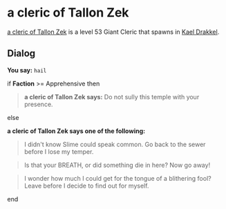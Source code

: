 # a cleric of Tallon Zek



[a cleric of Tallon Zek](/npc/113376) is a level 53 Giant Cleric that spawns in [Kael Drakkel](/zone/113).



## Dialog

**You say:** `hail`



if **Faction** >= Apprehensive then



>**a cleric of Tallon Zek says:** Do not sully this temple with your presence.


else



**a cleric of Tallon Zek says one of the following:**

>I didn't know Slime could speak common. Go back to the sewer before I lose my temper.

>Is that your BREATH, or did something die in here? Now go away!

>I wonder how much I could get for the tongue of a blithering fool? Leave before I decide to find out for myself.

end
